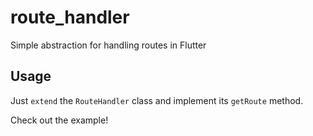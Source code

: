 # route_handler

Simple abstraction for handling routes in Flutter

## Usage

Just `extend` the `RouteHandler` class and implement its `getRoute` method.

Check out the example!
